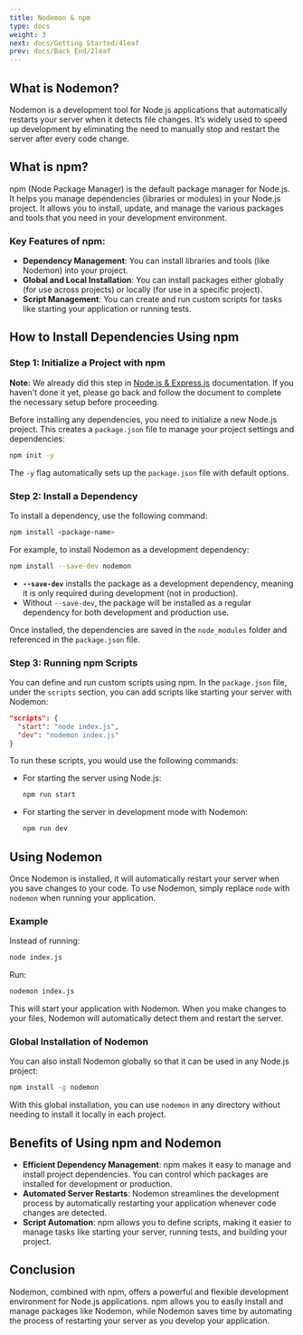 ```yaml
---
title: Nodemon & npm
type: docs
weight: 3
next: docs/Getting Started/4leaf
prev: docs/Back End/2leaf
---
```


## What is Nodemon?

Nodemon is a development tool for Node.js applications that automatically restarts your server when it detects file changes. It’s widely used to speed up development by eliminating the need to manually stop and restart the server after every code change.

## What is npm?

npm (Node Package Manager) is the default package manager for Node.js. It helps you manage dependencies (libraries or modules) in your Node.js project. It allows you to install, update, and manage the various packages and tools that you need in your development environment.

### Key Features of npm:
- **Dependency Management**: You can install libraries and tools (like Nodemon) into your project.
- **Global and Local Installation**: You can install packages either globally (for use across projects) or locally (for use in a specific project).
- **Script Management**: You can create and run custom scripts for tasks like starting your application or running tests.

## How to Install Dependencies Using npm

### Step 1: Initialize a Project with npm

**Note:**
We already did this step in [Node.js & Express.js](training-docs/docs/back-end/2leaf) documentation. If you haven't done it yet, please go back and follow the document to complete the necessary setup before proceeding.


Before installing any dependencies, you need to initialize a new Node.js project. This creates a `package.json` file to manage your project settings and dependencies:

```bash
npm init -y
```

The `-y` flag automatically sets up the `package.json` file with default options.

### Step 2: Install a Dependency

To install a dependency, use the following command:

```bash
npm install <package-name>
```

For example, to install Nodemon as a development dependency:

```bash
npm install --save-dev nodemon
```

- **`--save-dev`** installs the package as a development dependency, meaning it is only required during development (not in production).
- Without `--save-dev`, the package will be installed as a regular dependency for both development and production use.

Once installed, the dependencies are saved in the `node_modules` folder and referenced in the `package.json` file.

### Step 3: Running npm Scripts

You can define and run custom scripts using npm. In the `package.json` file, under the `scripts` section, you can add scripts like starting your server with Nodemon:

```json
"scripts": {
  "start": "node index.js",
  "dev": "nodemon index.js"
}
```

To run these scripts, you would use the following commands:

- For starting the server using Node.js:

  ```bash
  npm run start
  ```

- For starting the server in development mode with Nodemon:

  ```bash
  npm run dev
  ```

## Using Nodemon

Once Nodemon is installed, it will automatically restart your server when you save changes to your code. To use Nodemon, simply replace `node` with `nodemon` when running your application.

### Example

Instead of running:

```bash
node index.js
```

Run:

```bash
nodemon index.js
```

This will start your application with Nodemon. When you make changes to your files, Nodemon will automatically detect them and restart the server.

### Global Installation of Nodemon

You can also install Nodemon globally so that it can be used in any Node.js project:

```bash
npm install -g nodemon
```

With this global installation, you can use `nodemon` in any directory without needing to install it locally in each project.

## Benefits of Using npm and Nodemon

- **Efficient Dependency Management**: npm makes it easy to manage and install project dependencies. You can control which packages are installed for development or production.
- **Automated Server Restarts**: Nodemon streamlines the development process by automatically restarting your application whenever code changes are detected.
- **Script Automation**: npm allows you to define scripts, making it easier to manage tasks like starting your server, running tests, and building your project.

## Conclusion

Nodemon, combined with npm, offers a powerful and flexible development environment for Node.js applications. npm allows you to easily install and manage packages like Nodemon, while Nodemon saves time by automating the process of restarting your server as you develop your application.